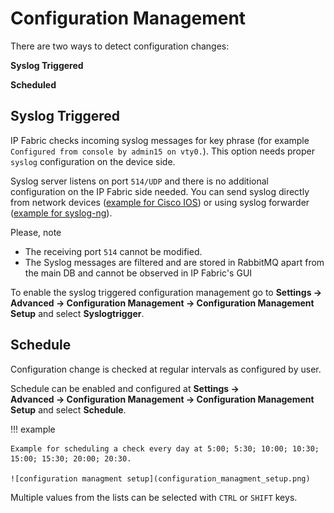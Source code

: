 # Configuration Management

There are two ways to detect configuration changes:

**Syslog Triggered**

**Scheduled**

## Syslog Triggered

IP Fabric checks incoming syslog messages for key phrase (for example `Configured from console by admin15 on vty0.`). This option needs proper `syslog` configuration on the device side.

Syslog server listens on port `514/UDP` and there is no additional configuration on the IP Fabric side needed. You can send syslog directly from network devices ([example for Cisco IOS](https://community.cisco.com/t5/network-architecture-documents/how-to-configure-logging-in-cisco-ios/tac-p/3132436))
or using syslog forwarder ([example for syslog-ng](https://support.symantec.com/en_US/article.TECH92854.html)).

Please, note

- The receiving port `514` cannot be modified.
- The Syslog messages are filtered and are stored in RabbitMQ apart from the main DB and cannot be observed in IP Fabric's GUI

To enable the syslog triggered configuration management go to **Settings → Advanced → Configuration  Management → Configuration Management Setup** and select **Syslogtrigger**.

## Schedule

Configuration change is checked at regular intervals as configured by user.

Schedule can be enabled and configured at **Settings → Advanced → Configuration Management → Configuration Management Setup** and select **Schedule**.

!!! example

    Example for scheduling a check every day at 5:00; 5:30; 10:00; 10:30; 15:00; 15:30; 20:00; 20:30.

    ![configuration managment setup](configuration_managment_setup.png)

Multiple values from the lists can be selected with `CTRL` or `SHIFT` keys.

